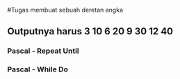 #Tugas membuat sebuah deretan angka
## Outputnya harus 3 10 6 20 9 30 12 40
### Pascal - Repeat Until
<script src="https://gist.github.com/ilhamtaufiq/89765f5163b1516de294648ef7cb723d.js"></script>
### Pascal - While Do
<script src="https://gist.github.com/ilhamtaufiq/d2e5bf739d21edc64b37d0b004a54aa3.js"></script>
